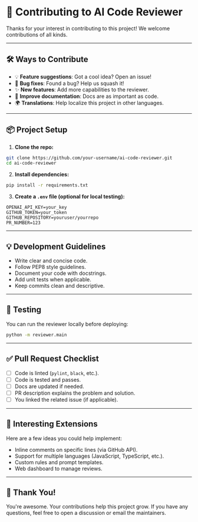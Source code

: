 # 🤝 Contributing to AI Code Reviewer

Thanks for your interest in contributing to this project! We welcome contributions of all kinds.

---

## 🛠️ Ways to Contribute

- 💡 **Feature suggestions**: Got a cool idea? Open an issue!
- 🐛 **Bug fixes**: Found a bug? Help us squash it!
- ✨ **New features**: Add more capabilities to the reviewer.
- 📝 **Improve documentation**: Docs are as important as code.
- 🌍 **Translations**: Help localize this project in other languages.

---

## 📦 Project Setup

1. **Clone the repo:**

```bash
git clone https://github.com/your-username/ai-code-reviewer.git
cd ai-code-reviewer
```

2. **Install dependencies:**

```bash
pip install -r requirements.txt
```

3. **Create a `.env` file (optional for local testing):**

```
OPENAI_API_KEY=your_key
GITHUB_TOKEN=your_token
GITHUB_REPOSITORY=youruser/yourrepo
PR_NUMBER=123
```

---

## 💡 Development Guidelines

- Write clear and concise code.
- Follow PEP8 style guidelines.
- Document your code with docstrings.
- Add unit tests when applicable.
- Keep commits clean and descriptive.

---

## 🧪 Testing

You can run the reviewer locally before deploying:

```bash
python -m reviewer.main
```

---

## ✅ Pull Request Checklist

- [ ] Code is linted (`pylint`, `black`, etc.).
- [ ] Code is tested and passes.
- [ ] Docs are updated if needed.
- [ ] PR description explains the problem and solution.
- [ ] You linked the related issue (if applicable).

---

## 📌 Interesting Extensions

Here are a few ideas you could help implement:
- Inline comments on specific lines (via GitHub API).
- Support for multiple languages (JavaScript, TypeScript, etc.).
- Custom rules and prompt templates.
- Web dashboard to manage reviews.

---

## 🙌 Thank You!

You're awesome. Your contributions help this project grow. If you have any questions, feel free to open a discussion or email the maintainers.
